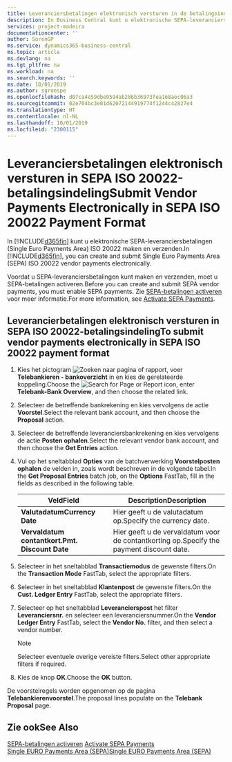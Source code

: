 ```yaml
---
title: Leveranciersbetalingen elektronisch versturen in de betalingsindeling SEPA ISO 20022
description: In Business Central kunt u elektronische SEPA-leveranciersbetalingen (Single Euro Payments Area) ISO 20022 maken en verzenden.
services: project-madeira
documentationcenter: ''
author: SorenGP
ms.service: dynamics365-business-central
ms.topic: article
ms.devlang: na
ms.tgt_pltfrm: na
ms.workload: na
ms.search.keywords: ''
ms.date: 10/01/2019
ms.author: sgroespe
ms.openlocfilehash: d07ca4e59dbe9594ab286b36973fea168aec06a3
ms.sourcegitcommit: 02e704bc3e01d62072144919774f1244c42827e4
ms.translationtype: HT
ms.contentlocale: nl-NL
ms.lasthandoff: 10/01/2019
ms.locfileid: "2300115"
---
```

# <a name="submit-vendor-payments-electronically-in-sepa-iso-20022-payment-format"></a><span data-ttu-id="d565f-103">Leveranciersbetalingen elektronisch versturen in SEPA ISO 20022-betalingsindeling</span><span class="sxs-lookup"><span data-stu-id="d565f-103">Submit Vendor Payments Electronically in SEPA ISO 20022 Payment Format</span></span>
<span data-ttu-id="d565f-104">In [!INCLUDE[d365fin](../../includes/d365fin_md.md)] kunt u elektronische SEPA-leveranciersbetalingen (Single Euro Payments Area) ISO 20022 maken en verzenden.</span><span class="sxs-lookup"><span data-stu-id="d565f-104">In [!INCLUDE[d365fin](../../includes/d365fin_md.md)], you can create and submit Single Euro Payments Area (SEPA) ISO 20022 vendor payments electronically.</span></span>  

<span data-ttu-id="d565f-105">Voordat u SEPA-leveranciersbetalingen kunt maken en verzenden, moet u SEPA-betalingen activeren.</span><span class="sxs-lookup"><span data-stu-id="d565f-105">Before you can create and submit SEPA vendor payments, you must enable SEPA payments.</span></span> <span data-ttu-id="d565f-106">Zie [SEPA-betalingen activeren](how-to-activate-sepa-payments.md) voor meer informatie.</span><span class="sxs-lookup"><span data-stu-id="d565f-106">For more information, see [Activate SEPA Payments](how-to-activate-sepa-payments.md).</span></span>  

## <a name="to-submit-vendor-payments-electronically-in-sepa-iso-20022-payment-format"></a><span data-ttu-id="d565f-107">Leverancierbetalingen elektronisch versturen in SEPA ISO 20022-betalingsindeling</span><span class="sxs-lookup"><span data-stu-id="d565f-107">To submit vendor payments electronically in SEPA ISO 20022 payment format</span></span>  

1.  <span data-ttu-id="d565f-108">Kies het pictogram ![Zoeken naar pagina of rapport](../../media/ui-search/search_small.png "pictogram Zoeken naar pagina of rapport"), voer **Telebankieren - bankoverzicht** in en kies de gerelateerde koppeling.</span><span class="sxs-lookup"><span data-stu-id="d565f-108">Choose the ![Search for Page or Report](../../media/ui-search/search_small.png "Search for Page or Report icon") icon, enter **Telebank-Bank Overview**, and then choose the related link.</span></span>  
2.  <span data-ttu-id="d565f-109">Selecteer de betreffende bankrekening en kies vervolgens de actie **Voorstel**.</span><span class="sxs-lookup"><span data-stu-id="d565f-109">Select the relevant bank account, and then choose the **Proposal** action.</span></span>  
3.  <span data-ttu-id="d565f-110">Selecteer de betreffende leveranciersbankrekening en kies vervolgens de actie **Posten ophalen**.</span><span class="sxs-lookup"><span data-stu-id="d565f-110">Select the relevant vendor bank account, and then choose the **Get Entries** action.</span></span>  
4.  <span data-ttu-id="d565f-111">Vul op het sneltabblad **Opties** van de batchverwerking **Voorstelposten ophalen** de velden in, zoals wordt beschreven in de volgende tabel.</span><span class="sxs-lookup"><span data-stu-id="d565f-111">In the **Get Proposal Entries** batch job, on the **Options** FastTab, fill in the fields as described in the following table.</span></span>  

    |<span data-ttu-id="d565f-112">Veld</span><span class="sxs-lookup"><span data-stu-id="d565f-112">Field</span></span>|<span data-ttu-id="d565f-113">Description</span><span class="sxs-lookup"><span data-stu-id="d565f-113">Description</span></span>|  
    |---------------------------------|---------------------------------------|  
    |<span data-ttu-id="d565f-114">**Valutadatum**</span><span class="sxs-lookup"><span data-stu-id="d565f-114">**Currency Date**</span></span>|<span data-ttu-id="d565f-115">Hier geeft u de valutadatum op.</span><span class="sxs-lookup"><span data-stu-id="d565f-115">Specify the currency date.</span></span>|  
    |<span data-ttu-id="d565f-116">**Vervaldatum contantkort.**</span><span class="sxs-lookup"><span data-stu-id="d565f-116">**Pmt. Discount Date**</span></span>|<span data-ttu-id="d565f-117">Hier geeft u de vervaldatum voor de contantkorting op.</span><span class="sxs-lookup"><span data-stu-id="d565f-117">Specify the payment discount date.</span></span>|  

5.  <span data-ttu-id="d565f-118">Selecteer in het sneltabblad **Transactiemodus** de gewenste filters.</span><span class="sxs-lookup"><span data-stu-id="d565f-118">On the **Transaction Mode** FastTab, select the appropriate filters.</span></span>  
6.  <span data-ttu-id="d565f-119">Selecteer in het sneltabblad **Klantenpost** de gewenste filters.</span><span class="sxs-lookup"><span data-stu-id="d565f-119">On the **Cust. Ledger Entry** FastTab, select the appropriate filters.</span></span>  
7.  <span data-ttu-id="d565f-120">Selecteer op het sneltabblad **Leverancierspost** het filter **Leveranciersnr.** en selecteer een leveranciersnummer.</span><span class="sxs-lookup"><span data-stu-id="d565f-120">On the **Vendor Ledger Entry** FastTab, select the **Vendor No.** filter, and then select a vendor number.</span></span>  

    > [!NOTE]  
    >  <span data-ttu-id="d565f-121">Selecteer eventuele overige vereiste filters.</span><span class="sxs-lookup"><span data-stu-id="d565f-121">Select other appropriate filters if required.</span></span>  

8.  <span data-ttu-id="d565f-122">Kies de knop **OK**.</span><span class="sxs-lookup"><span data-stu-id="d565f-122">Choose the **OK** button.</span></span>  

<span data-ttu-id="d565f-123">De voorstelregels worden opgenomen op de pagina **Telebankierenvoorstel**.</span><span class="sxs-lookup"><span data-stu-id="d565f-123">The proposal lines populate on the **Telebank Proposal** page.</span></span>  

## <a name="see-also"></a><span data-ttu-id="d565f-124">Zie ook</span><span class="sxs-lookup"><span data-stu-id="d565f-124">See Also</span></span>  
 <span data-ttu-id="d565f-125">[SEPA-betalingen activeren](how-to-activate-sepa-payments.md) </span><span class="sxs-lookup"><span data-stu-id="d565f-125">[Activate SEPA Payments](how-to-activate-sepa-payments.md) </span></span>  
 [<span data-ttu-id="d565f-126">Single EURO Payments Area (SEPA)</span><span class="sxs-lookup"><span data-stu-id="d565f-126">Single EURO Payments Area (SEPA)</span></span>](single-euro-payments-area-sepa-.md)   
